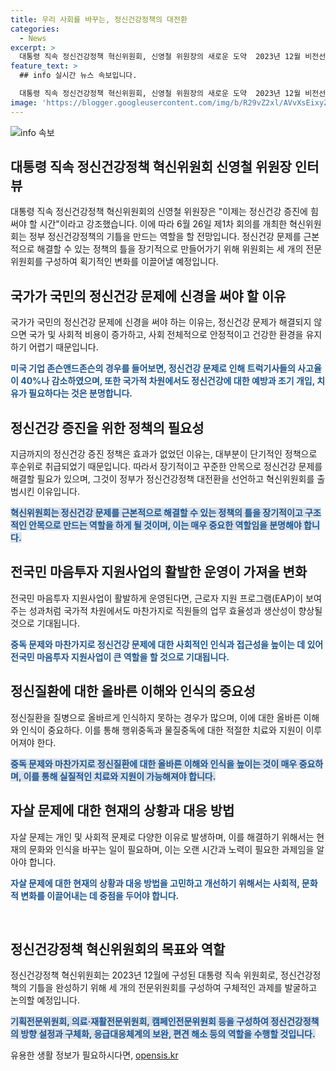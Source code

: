 ```yaml
---
title: 우리 사회를 바꾸는, 정신건강정책의 대전환
categories:
  - News
excerpt: >
  대통령 직속 정신건강정책 혁신위원회, 신영철 위원장의 새로운 도약  2023년 12월 비전선포대회로 정신건강정책 대전환 선언한 윤 대통령의 정책추진에 따라 출범한 혁신위원회. 신영철 위원장이 국민 정신건강 문제에 대한 전환 시대를 선포하며, 혁신위원회의 역할과 가능성을 강조. 미래를 위한 구조적인 대책 마련과 편견 해소를 통한 사회적 변화에 촛점. 기획전문위원회, 의료·재활전문위원회, 캠페인전문위원회 등을 구성하여 각 분야에서 구체적인 과제를 수행할 계획. 해당 정책의 방향과 목표는 국민의 관심과 협조를 요청함.
feature_text: >
  ## info 실시간 뉴스 속보입니다.

  대통령 직속 정신건강정책 혁신위원회, 신영철 위원장의 새로운 도약  2023년 12월 비전선포대회로 정신건강정책 대전환 선언한 윤 대통령의 정책추진에 따라 출범한 혁신위원회. 신영철 위원장이 국민 정신건강 문제에 대한 전환 시대를 선포하며, 혁신위원회의 역할과 가능성을 강조. 미래를 위한 구조적인 대책 마련과 편견 해소를 통한 사회적 변화에 촛점. 기획전문위원회, 의료·재활전문위원회, 캠페인전문위원회 등을 구성하여 각 분야에서 구체적인 과제를 수행할 계획. 해당 정책의 방향과 목표는 국민의 관심과 협조를 요청함.
image: 'https://blogger.googleusercontent.com/img/b/R29vZ2xl/AVvXsEixyZcFfHzMRdzZMjFBmAUKJYCLCGyLL1o632UiGVXcaFdKo_bkvkuCioo0uUKlGfBVcT3P84aROyZIXSBEx3Aw5nCQ3pTgDom1WDC4m8eifvWiAmWEEVb4x6G_l8C0QH225ldMjyaFvpxGEBGNO37VmDTDMHGhJPq73UglMfDca1-0aw/s1600/blogspot.png'
---
```


<p><img src="https://blogger.googleusercontent.com/img/b/R29vZ2xl/AVvXsEixyZcFfHzMRdzZMjFBmAUKJYCLCGyLL1o632UiGVXcaFdKo_bkvkuCioo0uUKlGfBVcT3P84aROyZIXSBEx3Aw5nCQ3pTgDom1WDC4m8eifvWiAmWEEVb4x6G_l8C0QH225ldMjyaFvpxGEBGNO37VmDTDMHGhJPq73UglMfDca1-0aw/s1600/blogspot.png" alt="info 속보" /></p>

<h2 data-ke-size="size26">대통령 직속 정신건강정책 혁신위원회 신영철 위원장 인터뷰</h2>

<p data-ke-size="size16">대통령 직속 정신건강정책 혁신위원회의 신영철 위원장은 "이제는 정신건강 증진에 힘써야 할 시간"이라고 강조했습니다. 이에 따라 6월 26일 제1차 회의를 개최한 혁신위원회는 정부 정신건강정책의 기틀을 만드는 역할을 할 전망입니다. 정신건강 문제를 근본적으로 해결할 수 있는 정책의 틀을 장기적으로 만들어가기 위해 위원회는 세 개의 전문위원회를 구성하여 획기적인 변화를 이끌어낼 예정입니다.</p>

<h2 data-ke-size="size26">국가가 국민의 정신건강 문제에 신경을 써야 할 이유</h2>

<p data-ke-size="size16">국가가 국민의 정신건강 문제에 신경을 써야 하는 이유는, 정신건강 문제가 해결되지 않으면 국가 및 사회적 비용이 증가하고, 사회 전체적으로 안정적이고 건강한 환경을 유지하기 어렵기 때문입니다.</p>

<p><b><span style="color: #1a5490;">미국 기업 존슨앤드존슨의 경우를 들어보면, 정신건강 문제로 인해 트럭기사들의 사고율이 40%나 감소하였으며, 또한 국가적 차원에서도 정신건강에 대한 예방과 조기 개입, 치유가 필요하다는 것은 분명합니다.</span></b></p>

<h2 data-ke-size="size26">정신건강 증진을 위한 정책의 필요성</h2>

<p data-ke-size="size16">지금까지의 정신건강 증진 정책은 효과가 없었던 이유는, 대부분이 단기적인 정책으로 후순위로 취급되었기 때문입니다. 따라서 장기적이고 꾸준한 안목으로 정신건강 문제를 해결할 필요가 있으며, 그것이 정부가 정신건강정책 대전환을 선언하고 혁신위원회를 출범시킨 이유입니다.</p>

<p><b><span style="background-color: #21538527; color: #1a5490;">혁신위원회는 정신건강 문제를 근본적으로 해결할 수 있는 정책의 틀을 장기적이고 구조적인 안목으로 만드는 역할을 하게 될 것이며, 이는 매우 중요한 역할임을 분명해야 합니다.</span></b></p>

<h2 data-ke-size="size26">전국민 마음투자 지원사업의 활발한 운영이 가져올 변화</h2>

<p data-ke-size="size16">전국민 마음투자 지원사업이 활발하게 운영된다면, 근로자 지원 프로그램(EAP)이 보여주는 성과처럼 국가적 차원에서도 마찬가지로 직원들의 업무 효율성과 생산성이 향상될 것으로 기대됩니다.</p>

<p><b><span style="color: #1a5490;">중독 문제와 마찬가지로 정신건강 문제에 대한 사회적인 인식과 접근성을 높이는 데 있어 전국민 마음투자 지원사업이 큰 역할을 할 것으로 기대됩니다.</span></b></p>

<h2 data-ke-size="size26">정신질환에 대한 올바른 이해와 인식의 중요성</h2>

<p data-ke-size="size16">정신질환을 질병으로 올바르게 인식하지 못하는 경우가 많으며, 이에 대한 올바른 이해와 인식이 중요하다. 이를 통해 행위중독과 물질중독에 대한 적절한 치료와 지원이 이루어져야 한다.</p>

<p><b><span style="background-color: #21538527; color: #1a5490;">중독 문제와 마찬가지로 정신질환에 대한 올바른 이해와 인식을 높이는 것이 매우 중요하며, 이를 통해 실질적인 치료와 지원이 가능해져야 합니다.</span></b></p>

<h2 data-ke-size="size26">자살 문제에 대한 현재의 상황과 대응 방법</h2>

<p data-ke-size="size16">자살 문제는 개인 및 사회적 문제로 다양한 이유로 발생하며, 이를 해결하기 위해서는 현재의 문화와 인식을 바꾸는 일이 필요하며, 이는 오랜 시간과 노력이 필요한 과제임을 알아야 합니다.</p>

<p><b><span style="color: #1a5490;">자살 문제에 대한 현재의 상황과 대응 방법을 고민하고 개선하기 위해서는 사회적, 문화적 변화를 이끌어내는 데 중점을 두어야 합니다.</span></b></p>

<p data-ke-size="size16">&nbsp;</p>

<h2 data-ke-size="size26">정신건강정책 혁신위원회의 목표와 역할</h2>

<p data-ke-size="size16">정신건강정책 혁신위원회는 2023년 12월에 구성된 대통령 직속 위원회로, 정신건강정책의 기틀을 완성하기 위해 세 개의 전문위원회를 구성하여 구체적인 과제를 발굴하고 논의할 예정입니다.</p>

<p><b><span style="background-color: #21538527; color: #1a5490;">기획전문위원회, 의료·재활전문위원회, 캠페인전문위원회 등을 구성하여 정신건강정책의 방향 설정과 구체화, 응급대응체계의 보완, 편견 해소 등의 역할을 수행할 것입니다.</span></b></p>
유용한 생활 정보가 필요하시다면, <a href="https://opensis.kr" rel="dofollow">opensis.kr</a>


